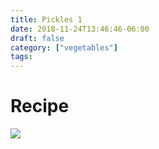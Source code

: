 ```yaml
---
title: Pickles 1
date: 2018-11-24T13:46:46-06:00
draft: false
category: ["vegetables"]
tags:
---
```


# Recipe

![](/img/vegetables/pickles-1.png)

